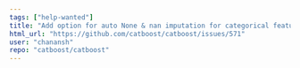 ```yaml
---
tags: ["help-wanted"]
title: "Add option for auto None & nan imputation for categorical features"
html_url: "https://github.com/catboost/catboost/issues/571"
user: "chanansh"
repo: "catboost/catboost"
---
```


